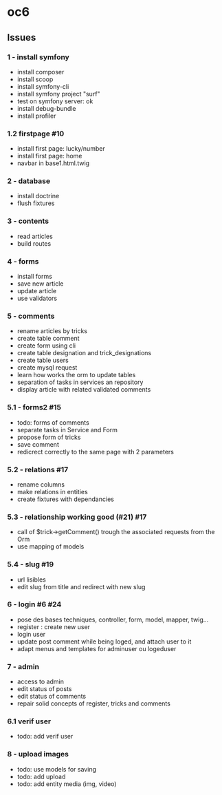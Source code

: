 # oc6

## Issues

### 1 - install symfony

- install composer
- install scoop
- install symfony-cli
- install symfony project "surf"
- test on symfony server: ok
- install debug-bundle
- install profiler

### 1.2 firstpage #10

- install first page: lucky/number
- install first page: home
- navbar in base1.html.twig

### 2 - database

- install doctrine
- flush fixtures

### 3 - contents

- read articles
- build routes

### 4 - forms

- install forms
- save new article
- update article
- use validators

### 5 - comments
- rename articles by tricks
- create table comment
- create form using cli
- create table designation and trick_designations
- create table users
- create mysql request
- learn how works the orm to update tables
- separation of tasks in services an repository
- display article with related validated comments

### 5.1 - forms2 #15

- todo: forms of comments
- separate tasks in Service and Form
- propose form of tricks
- save comment
- redicrect correctly to the same page with 2 parameters

### 5.2 - relations #17

- rename columns
- make relations in entities
- create fixtures with dependancies

### 5.3 - relationship working good (#21) #17

- call of $trick->getComment() trough the associated requests from the Orm
- use mapping of models

### 5.4 - slug #19

- url lisibles
- edit slug from title and redirect with new slug

### 6 - login #6 #24

- pose des bases techniques, controller, form, model, mapper, twig...
- register : create new user
- login user
- update post comment while being loged, and attach user to it
- adapt menus and templates for adminuser ou logeduser

### 7 - admin

- access to admin
- edit status of posts
- edit status of comments
- repair solid concepts of register, tricks and comments

### 6.1 verif user
- todo: add verif user

### 8 - upload images
- todo: use models for saving
- todo: add upload
- todo: add entity media (img, video)

